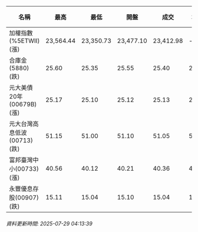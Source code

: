 | 名稱 | 最高 | 最低 | 開盤 | 成交 | 均價 | 成交金額(億) | 昨收 | 漲跌幅 | 漲跌 | 總量 | 昨量 | 振幅 |
| -------- | -------- | -------- | -------- |-------- | -------- | -------- |-------- |-------- |-------- | -------- | -------- |-------- |
|加權指數(%5ETWII) (漲)|23,564.44|23,350.73|23,477.10|23,412.98|-|3,134.74|23,364.38|0.21%|48.60|5,866,754|0|0.91%|
|合庫金(5880) (跌)|25.60|25.35|25.55|25.40|25.45|1.79|25.55|0.59%|0.15|7,021|5,335|0.98%|
|元大美債20年(00679B) (漲)|25.17|25.10|25.12|25.13|25.13|7.43|25.10|0.12%|0.03|29,545|31,149|0.28%|
|元大台灣高息低波(00713) (跌)|51.15|51.00|51.10|51.05|51.09|3.58|51.10|0.10%|0.05|7,011|5,517|0.29%|
|富邦臺灣中小(00733) (漲)|40.56|40.12|40.21|40.36|40.38|0.515|40.00|0.90%|0.36|1,275|667|1.10%|
|永豐優息存股(00907) (跌)|15.11|15.04|15.10|15.04|15.06|0.168|15.08|0.27%|0.04|1,116|1,330|0.46%|
###### 資料更新時間: 2025-07-29 04:13:39